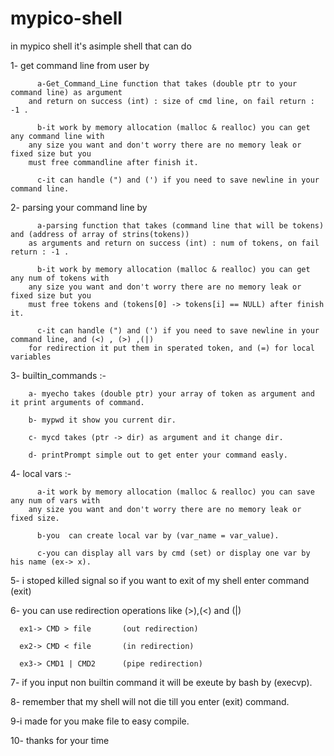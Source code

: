 # mypico-shell
in mypico shell it's asimple shell that can do

  1- get command line from user by
  
          a-Get_Command_Line function that takes (double ptr to your command line) as argument 
        and return on success (int) : size of cmd line, on fail return : -1 .
        
          b-it work by memory allocation (malloc & realloc) you can get any command line with
        any size you want and don't worry there are no memory leak or fixed size but you
        must free commandline after finish it.
        
          c-it can handle (") and (') if you need to save newline in your command line.

  2- parsing your command line by
  
          a-parsing function that takes (command line that will be tokens) and (address of array of strins(tokens))
        as arguments and return on success (int) : num of tokens, on fail return : -1 .
        
          b-it work by memory allocation (malloc & realloc) you can get any num of tokens with
        any size you want and don't worry there are no memory leak or fixed size but you
        must free tokens and (tokens[0] -> tokens[i] == NULL) after finish it.
        
          c-it can handle (") and (') if you need to save newline in your command line, and (<) , (>) ,(|)
        for redirection it put them in sperated token, and (=) for local variables 

  3- builtin_commands :-
  
        a- myecho takes (double ptr) your array of token as argument and it print arguments of command.
        
        b- mypwd it show you current dir.
        
        c- mycd takes (ptr -> dir) as argument and it change dir.
        
        d- printPrompt simple out to get enter your command easly.

  4- local vars :-
  
          a-it work by memory allocation (malloc & realloc) you can save any num of vars with
        any size you want and don't worry there are no memory leak or fixed size. 
        
          b-you  can create local var by (var_name = var_value).
          
          c-you can display all vars by cmd (set) or display one var by his name (ex-> x).
          
  5- i stoped killed signal so if you want to exit of my shell enter command (exit)

  6- you can use redirection operations like (>),(<) and (|) 
  
      ex1-> CMD > file       (out redirection)
      
      ex2-> CMD < file       (in redirection)
      
      ex3-> CMD1 | CMD2      (pipe redirection)

  7- if you input non builtin command it will be exeute by bash by (execvp).

  8- remember that my shell will not die till you enter (exit) command.

  9-i made for you make file to easy compile.

  10- thanks for your time 
  
        

        
        
          
